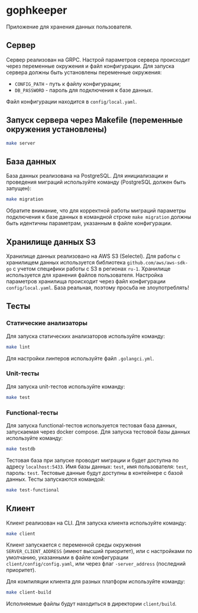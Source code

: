 # gophkeeper

Приложение для хранения данных пользователя.

## Сервер
Сервер реализован на GRPC.
Настрой параметров сервера происходит через переменные окружения и файл конфигурации.
Для запуска сервера должны быть установлены переменные окружения:
- `CONFIG_PATH` - путь к файлу конфигурации;
- `DB_PASSWORD` - пароль для подключения к базе данных.

Файл конфигурации находится в `config/local.yaml`.

## Запуск сервера через Makefile (переменные окружения установлены)

```bash
make server
```
## База данных
База данных реализована на PostgreSQL.
Для инициализации и проведения миграций используйте команду (PostgreSQL должен быть запущен):

```bash
make migration
```
Обратите внимание, что для корректной работы миграций параметры подключения к базе данных в командной строке `make migration` должны быть идентичны параметрам, указанным в файле конфигурации.

## Хранилище данных S3
Хранилище данных реализовано на AWS S3 (Selectel).
Для работы с хранилищем данных используется библиотека `github.com/aws/aws-sdk-go` с учетом специфики работы с S3 в регионах `ru-1`.
Хранилище используется для хранения файлов пользователя.
Настройка параметров хранилища происходит через файл конфигурации `config/local.yaml`.
База реальная, поэтому просьба не злоупотреблять! 

## Тесты
### Статические анализаторы
Для запуска статических анализаторов используйте команду:

```bash
make lint
```
Для настройки линтеров используйте файл `.golangci.yml`.

### Unit-тесты
Для запуска unit-тестов используйте команду:

```bash
make test
```
### Functional-тесты
Для запуска functional-тестов используется тестовая база данных, запускаемая через docker compose. 
Для запуска тестовой базы данных используйте команду:

```bash
make testdb
```
Тестовая база при запуске проводит миграции и будет доступна по адресу `localhost:5433`.
Имя базы данных: `test`, имя пользователя: `test`, пароль: `test`.
Тестовые данные будут доступны в контейнере с базой данных.
Тесты запускаются командой:

```bash
make test-functional
```

## Клиент
Клиент реализован на CLI.
Для запуска клиента используйте команду:

```bash
make client
```
Клиент запускается c переменной среды окружения `SERVER_CLIENT_ADDRESS` (имеют высший приоритет),
или с настройками по умолчанию, указанными в файле конфигурации `client/config/config.yaml`,
или через флаг `-server_address` (последний приоритет).

Для компиляции клиента для разных платформ используйте команду:

```bash
make client-build
``` 
Исполняемые файлы будут находиться в директории `client/build`.
